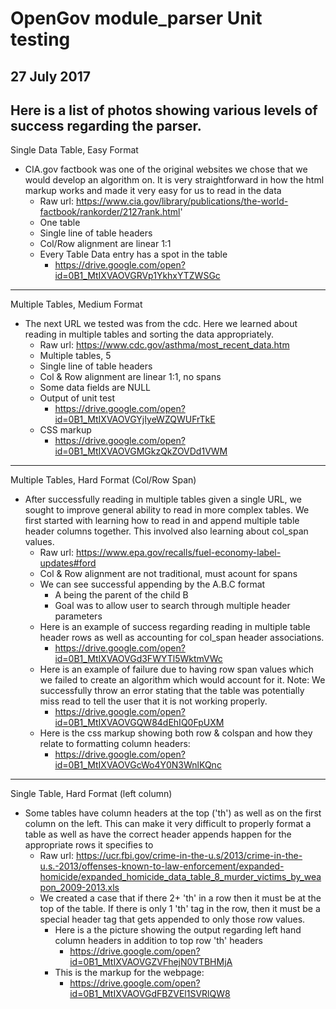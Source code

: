 # OpenGov module_parser Unit testing
## 27 July 2017

## Here is a list of photos showing various levels of success regarding the parser.

Single Data Table, Easy Format
* CIA.gov factbook was one of the original websites we chose that we would develop an algorithm on. It is very straightforward in how the html markup works and made it very easy for us to read in the data
  * Raw url: https://www.cia.gov/library/publications/the-world-factbook/rankorder/2127rank.html'
  * One table
  * Single line of table headers
  * Col/Row alignment are linear 1:1
  * Every Table Data entry has a spot in the table
    * https://drive.google.com/open?id=0B1_MtIXVAOVGRVp1YkhxYTZWSGc
  
*****
  
Multiple Tables, Medium Format
* The next URL we tested was from the cdc. Here we learned about reading in multiple tables and sorting the data appropriately.
  * Raw url: https://www.cdc.gov/asthma/most_recent_data.htm
  * Multiple tables, 5
  * Single line of table headers
  * Col & Row alignment are linear 1:1, no spans
  * Some data fields are NULL
  * Output of unit test
    * https://drive.google.com/open?id=0B1_MtIXVAOVGYjIyeWZQWUFrTkE
  * CSS markup
    * https://drive.google.com/open?id=0B1_MtIXVAOVGMGkzQkZOVDd1VWM

*****

Multiple Tables, Hard Format (Col/Row Span)
* After successfully reading in multiple tables given a single URL, we sought to improve general ability to read in more complex tables. We first started with learning how to read in and append multiple table header columns together. This involved also learning about col_span values.
  * Raw url: https://www.epa.gov/recalls/fuel-economy-label-updates#ford
  * Col & Row alignment are not traditional, must acount for spans
  * We can see successful appending by the A.B.C format
    * A being the parent of the child B
    * Goal was to allow user to search through multiple header parameters
  * Here is an example of success regarding reading in multiple table header rows as well as accounting for col_span header associations. 
    * https://drive.google.com/open?id=0B1_MtIXVAOVGd3FWYTl5WktmVWc
  * Here is an example of failure due to having row span values which we failed to create an algorithm which would account for it. Note: We successfully throw an error stating that the table was potentially miss read to tell the user that it is not working properly.
    * https://drive.google.com/open?id=0B1_MtIXVAOVGQW84dEhIQ0FpUXM
  * Here is the css markup showing both row & colspan and how they relate to formatting column headers: 
     * https://drive.google.com/open?id=0B1_MtIXVAOVGcWo4Y0N3WnlKQnc

*****

Single Table, Hard Format (left column)
* Some tables have column headers at the top ('th') as well as on the first column on the left. This can make it very difficult to properly format a table as well as have the correct header appends happen for the appropriate rows it specifies to
  * Raw url: https://ucr.fbi.gov/crime-in-the-u.s/2013/crime-in-the-u.s.-2013/offenses-known-to-law-enforcement/expanded-homicide/expanded_homicide_data_table_8_murder_victims_by_weapon_2009-2013.xls 
  * We created a case that if there 2+ 'th' in a row then it must be at the top of the table. If there is only 1 'th' tag in the row, then it must be a special header tag that gets appended to only those row values.
    * Here is a the picture showing the output regarding left hand column headers in addition to top row 'th' headers
      * https://drive.google.com/open?id=0B1_MtIXVAOVGZVFhejN0VTBHMjA
    * This is the markup for the webpage:
      * https://drive.google.com/open?id=0B1_MtIXVAOVGdFBZVEl1SVRlQW8
    
